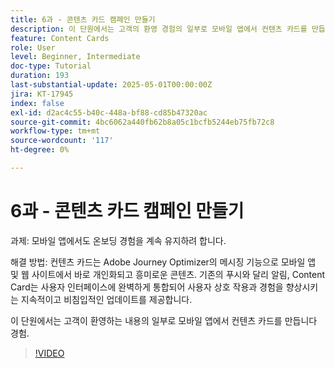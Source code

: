 ```yaml
---
title: 6과 - 콘텐츠 카드 캠페인 만들기
description: 이 단원에서는 고객의 환영 경험의 일부로 모바일 앱에서 컨텐츠 카드를 만듭니다.
feature: Content Cards
role: User
level: Beginner, Intermediate
doc-type: Tutorial
duration: 193
last-substantial-update: 2025-05-01T00:00:00Z
jira: KT-17945
index: false
exl-id: d2ac4c55-b40c-448a-bf88-cd85b47320ac
source-git-commit: 4bc6062a440fb62b8a05c1bcfb5244eb75fb72c8
workflow-type: tm+mt
source-wordcount: '117'
ht-degree: 0%

---
```


# 6과 - 콘텐츠 카드 캠페인 만들기

과제: 모바일 앱에서도 온보딩 경험을 계속 유지하려 합니다.

해결 방법: 컨텐츠 카드는 Adobe Journey Optimizer의 메시징 기능으로
모바일 앱 및 웹 사이트에서 바로 개인화되고 흥미로운 콘텐츠. 기존의 푸시와 달리
알림, Content Card는 사용자 인터페이스에 완벽하게 통합되어 사용자 상호 작용과 경험을 향상시키는 지속적이고 비침입적인 업데이트를 제공합니다.

이 단원에서는 고객이 환영하는 내용의 일부로 모바일 앱에서 컨텐츠 카드를 만듭니다
경험.

>[!VIDEO](https://video.tv.adobe.com/v/3457973/?learn=on&enablevpops)
